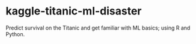 # kaggle-titanic-ml-disaster
Predict survival on the Titanic and get familiar with ML basics; using R and Python.
